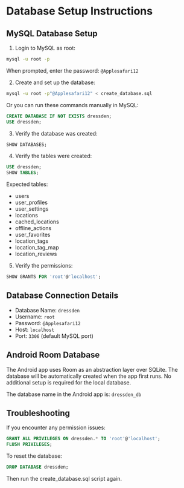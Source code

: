 # Database Setup Instructions

## MySQL Database Setup

1. Login to MySQL as root:
```bash
mysql -u root -p
```
When prompted, enter the password: `@Applesafari12`

2. Create and set up the database:
```bash
mysql -u root -p"@Applesafari12" < create_database.sql
```

Or you can run these commands manually in MySQL:

```sql
CREATE DATABASE IF NOT EXISTS dressden;
USE dressden;
```

3. Verify the database was created:
```sql
SHOW DATABASES;
```

4. Verify the tables were created:
```sql
USE dressden;
SHOW TABLES;
```

Expected tables:
- users
- user_profiles
- user_settings
- locations
- cached_locations
- offline_actions
- user_favorites
- location_tags
- location_tag_map
- location_reviews

5. Verify the permissions:
```sql
SHOW GRANTS FOR 'root'@'localhost';
```

## Database Connection Details

- Database Name: `dressden`
- Username: `root`
- Password: `@Applesafari12`
- Host: `localhost`
- Port: `3306` (default MySQL port)

## Android Room Database

The Android app uses Room as an abstraction layer over SQLite. The database will be automatically created when the app first runs. No additional setup is required for the local database.

The database name in the Android app is: `dressden_db`

## Troubleshooting

If you encounter any permission issues:
```sql
GRANT ALL PRIVILEGES ON dressden.* TO 'root'@'localhost';
FLUSH PRIVILEGES;
```

To reset the database:
```sql
DROP DATABASE dressden;
```
Then run the create_database.sql script again.
